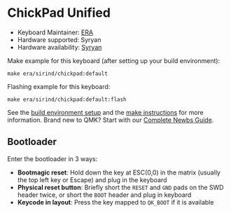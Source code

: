 # ChickPad Unified

* Keyboard Maintainer: [ERA](https://github.com/eerraa)
* Hardware supported: Syryan
* Hardware availability: [Syryan](https://srind.mysoho.com/)

Make example for this keyboard (after setting up your build environment):

    make era/sirind/chickpad:default

Flashing example for this keyboard:

    make era/sirind/chickpad:default:flash

See the [build environment setup](https://docs.qmk.fm/#/getting_started_build_tools) and the [make instructions](https://docs.qmk.fm/#/getting_started_make_guide) for more information. Brand new to QMK? Start with our [Complete Newbs Guide](https://docs.qmk.fm/#/newbs).

## Bootloader

Enter the bootloader in 3 ways:

* **Bootmagic reset**: Hold down the key at ESC(0,0) in the matrix (usually the top left key or Escape) and plug in the keyboard
* **Physical reset button**: Briefly short the `RESET` and `GND` pads on the SWD header twice, or short the `BOOT` header and plug in keyboard
* **Keycode in layout**: Press the key mapped to `QK_BOOT` if it is available